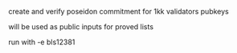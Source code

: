 create and verify poseidon commitment for 1kk validators pubkeys

will be used as public inputs for proved lists

run with -e bls12381
